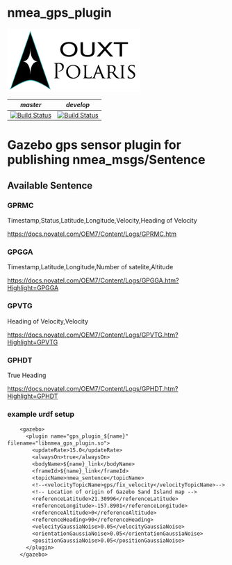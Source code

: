 # nmea_gps_plugin

![Developed By OUXT Polaris](img/logo.png "Logo")

| *master* | *develop* |
|----------|-----------|
|[![Build Status](https://travis-ci.org/OUXT-Polaris/nmea_gps_plugin.svg?branch=master)](https://travis-ci.org/OUXT-Polaris/nmea_gps_plugin)|[![Build Status](https://travis-ci.org/OUXT-Polaris/nmea_gps_plugin.svg?branch=develop)](https://travis-ci.org/OUXT-Polaris/nmea_gps_plugin)|

# Gazebo gps sensor plugin for publishing nmea_msgs/Sentence

## Available Sentence

### GPRMC
Timestamp,Status,Latitude,Longitude,Velocity,Heading of Velocity  

https://docs.novatel.com/OEM7/Content/Logs/GPRMC.htm  

### GPGGA
Timestamp,Latitude,Longitude,Number of satelite,Altitude

https://docs.novatel.com/OEM7/Content/Logs/GPGGA.htm?Highlight=GPGGA  

### GPVTG
Heading of Velocity,Velocity  

https://docs.novatel.com/OEM7/Content/Logs/GPVTG.htm?Highlight=GPVTG  

### GPHDT
True Heading

https://docs.novatel.com/OEM7/Content/Logs/GPHDT.htm?Highlight=GPHDT

### example urdf setup
```
    <gazebo>
      <plugin name="gps_plugin_${name}" filename="libnmea_gps_plugin.so">
        <updateRate>15.0</updateRate>
        <alwaysOn>true</alwaysOn>
        <bodyName>${name}_link</bodyName>
        <frameId>${name}_link</frameId>
        <topicName>nmea_sentence</topicName>
        <!--<velocityTopicName>gps/fix_velocity</velocityTopicName>-->
        <!-- Location of origin of Gazebo Sand Island map -->
        <referenceLatitude>21.30996</referenceLatitude>
        <referenceLongitude>-157.8901</referenceLongitude>
        <referenceAltitude>0</referenceAltitude>
        <referenceHeading>90</referenceHeading>
        <velocityGaussiaNoise>0.05</velocityGaussiaNoise>
        <orientationGaussiaNoise>0.05</orientationGaussiaNoise>
        <positionGaussiaNoise>0.05</positionGaussiaNoise>        
      </plugin>
    </gazebo>
```
